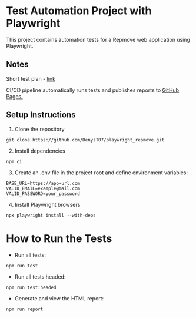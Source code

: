 # Test Automation Project with Playwright 

This project contains automation tests for a Repmove web application using Playwright.

##  Notes

Short test plan - [link](https://docs.google.com/document/d/1ps8hRjZn-1thdBIjSWhAse-fMn9Z7LOzGNAXouDyvmA/edit?usp=sharing)

CI/CD pipeline automatically runs tests and publishes reports to [GitHub Pages.](https://denyst07.github.io/playwright_repmove/)

## Setup Instructions

1. Clone the repository
```
git clone https://github.com/DenysT07/playwright_repmove.git
```
2. Install dependencies
```
npm ci
```

3. Create an .env file in the project root and define environment variables:
```
BASE_URL=https://app-url.com
VALID_EMAIL=example@mail.com
VALID_PASSWORD=your_password
```

4. Install Playwright browsers
```
npx playwright install --with-deps
```
# How to Run the Tests

- Run all tests:
```
npm run test
```
- Run all tests headed:
```
npm run test:headed
```
- Generate and view the HTML report:
```
npm run report
```
